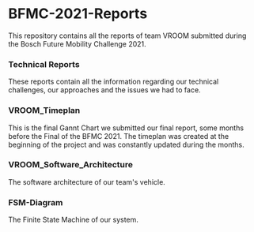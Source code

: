 # BFMC-2021-Reports
This repository contains all the reports of team VROOM submitted during the Bosch Future Mobility Challenge 2021.

### Technical Reports
These reports contain all the information regarding our technical challenges, our approaches and the issues we had to face. 

### VROOM_Timeplan
This is the final Gannt Chart we submitted our final report, some months before the Final of the BFMC 2021. 
The timeplan was created at the beginning of the project and was constantly updated during the months. 

### VROOM_Software_Architecture
The software architecture of our team's vehicle.

### FSM-Diagram 
The Finite State Machine of our system.
